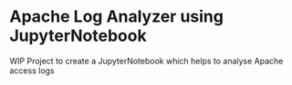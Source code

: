 # Apache Log Analyzer using JupyterNotebook

WIP Project to create a JupyterNotebook which helps to analyse Apache access logs
